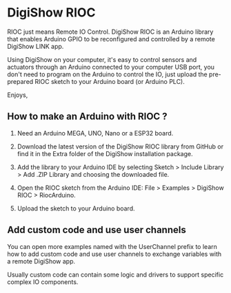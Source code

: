 # DigiShow RIOC
 
RIOC just means Remote IO Control. DigiShow RIOC is an Arduino library that enables Arduino GPIO to be reconfigured and controlled by a remote DigiShow LINK app. 
 
Using DigiShow on your computer, it's easy to control sensors and actuators through an Arduino connected to your computer USB port, you don't need to program on the Arduino to control the IO, just upload the pre-prepared RIOC sketch to your Arduino board (or Arduino PLC). 
 
Enjoys, 
 
 
## How to make an Arduino with RIOC ?
 
1. Need an Arduino MEGA, UNO, Nano or a ESP32 board.
 
2. Download the latest version of the DigiShow RIOC library from GitHub or find it in the Extra folder of the DigiShow installation package. 
 
3. Add the library to your Arduino IDE by selecting Sketch > Include Library > Add .ZIP Library and choosing the downloaded file. 
 
4. Open the RIOC sketch from the Arduino IDE: File > Examples > DigiShow RIOC > RiocArduino. 
 
5. Upload the sketch to your Arduino board. 


## Add custom code and use user channels
 
You can open more examples named with the UserChannel prefix to learn how to add custom code and use user channels to exchange variables with a remote DigiShow app.  
 
Usually custom code can contain some logic and drivers to support specific complex IO components. 
